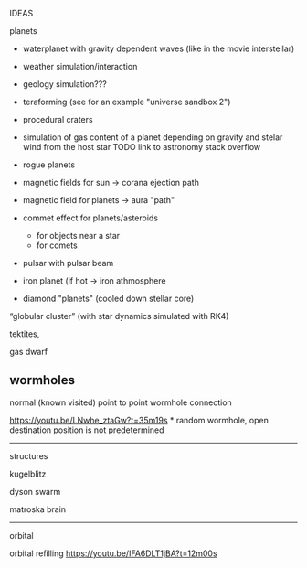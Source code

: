 IDEAS



planets
* waterplanet with gravity dependent waves (like in the movie interstellar)

* weather simulation/interaction

* geology simulation???

* teraforming (see for an example "universe sandbox 2")

* procedural craters

* simulation of gas content of a planet depending on gravity and stelar wind from the host star
	TODO link to astronomy stack overflow

* rogue planets

* magnetic fields for sun -> corana ejection path
* magnetic field for planets -> aura "path"

* commet effect for planets/asteroids
   * for objects near a star
   * for comets

* pulsar with pulsar beam

* iron planet (if hot -> iron athmosphere

* diamond "planets" (cooled down stellar core)



“globular cluster” (with star dynamics simulated with RK4)

tektites,


gas dwarf



wormholes
---

normal (known visited) point to point wormhole connection

https://youtu.be/LNwhe_ztaGw?t=35m19s
	* random wormhole, open destination position is not predetermined



---
structures

kugelblitz

dyson swarm

matroska brain



---
orbital

orbital refilling
	https://youtu.be/IFA6DLT1jBA?t=12m00s

